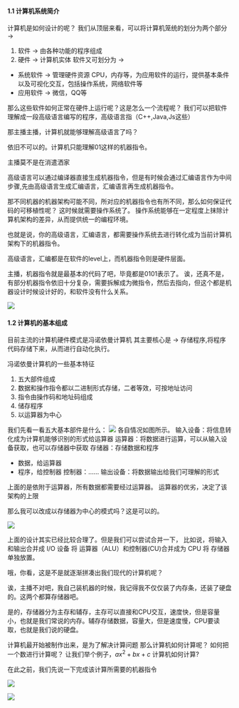 #### 1.1 计算机系统简介
计算机是如何设计的呢？
我们从顶层来看，可以将计算机笼统的划分为两个部分 -> 
1. 软件 -> 由各种功能的程序组成
2. 硬件 -> 计算机实体
软件又可划分为 -> 
- 系统软件 -> 管理硬件资源 CPU，内存等，为应用软件的运行，提供基本条件以及可视化交互，包括操作系统，网络软件等
- 应用软件 -> 微信，QQ等

那么这些软件如何正常在硬件上运行呢？这是怎么一个流程呢？
我们可以把软件理解成一段高级语言编写的程序，高级语言指（C++,Java,Js这些）

那主播主播，计算机就能够理解高级语言了吗？

依旧不可以的。计算机只能理解01这样的机器指令。

主播莫不是在消遣洒家

高级语言可以通过编译器直接生成机器指令，但是有时候会通过汇编语言作为中间步骤,先由高级语言生成汇编语言，汇编语言再生成机器指令。

那不同机器的机器架构可能不同，所对应的机器指令也有所不同，那么如何保证代码的可移植性呢？
这时候就需要操作系统了。
操作系统能够在一定程度上抹除计算机架构的差异，从而提供统一的编程环境。

也就是说，你的高级语言，汇编语言，都需要操作系统去进行转化成为当前计算机架构下的机器指令。

高级语言，汇编都是在软件的level上，而机器指令则是硬件层面。

主播，机器指令就是最基本的代码了吧，毕竟都是0101表示了。
诶，还真不是，有部分机器指令依旧十分复杂，需要拆解成为微指令，然后去指向，但这个都是机器设计时候设计好的，和软件没有什么关系。

![](https://cdn.jsdelivr.net/gh/Maple819/PicGo@main/img/20250414193829933.png)

#### 1.2 计算机的基本组成
目前主流的计算机硬件模式是冯诺依曼计算机
其主要核心是 -> 存储程序,将程序代码存储下来，从而进行自动化执行。

冯诺依曼计算机的一些基本特征
1. 五大部件组成
2. 数据和操作指令都以二进制形式存储，二者等效，可按地址访问
3. 指令由操作码和地址码组成
4. 储存程序
5. 以运算器为中心

我们先看一看五大基本部件是什么：
![](https://cdn.jsdelivr.net/gh/Maple819/PicGo@main/img/20250414195714948.png)
各自情况如图所示。
输入设备：将信息转化成为计算机能够识别的形式给运算器
运算器：将数据进行运算，可以从输入设备获取，也可以存储器中获取
存储器：存储数据和程序
 - 数据，给运算器
 - 程序，给控制器
控制器：……
输出设备：将数据输出给我们可理解的形式

上面的是依附于运算器，所有数据都需要经过运算器。
运算器的优劣，决定了该架构的上限

那么我可以改成以存储器为中心的模式吗？这是可以的。

![](https://cdn.jsdelivr.net/gh/Maple819/PicGo@main/img/20250414201341554.png)

上面的设计其实已经比较合理了。但是我们可以尝试合并一下，
比如说，将输入和输出合并成 I/O 设备
将 运算器（ALU）和控制器(CU)合并成为 CPU
将 存储器单独放置。

哦，你看，这是不是就逐渐拼凑出我们现代的计算机呢？

诶，主播不对吧，我自己装机器的时候，我记得我不仅仅装了内存条，还装了硬盘的。这两个都算存储器吧。

是的，存储器分为主存和辅存，主存可以直接和CPU交互，速度快，但是容量小，也就是我们常说的内存。辅存存储数据，容量大，但是速度慢，CPU要读取，也就是我们说的硬盘。

计算机最开始被制作出来，是为了解决计算问题
那么计算机如何计算呢？
如何把一个数进行计算呢？
让我们举个例子，$ax^2+bx+c$ 
计算机如何计算?

在此之前，我们先说一下完成该计算所需要的机器指令

![](https://cdn.jsdelivr.net/gh/Maple819/PicGo@main/img/20250414212158509.png)

![](https://cdn.jsdelivr.net/gh/Maple819/PicGo@main/img/20250414212400371.png)


